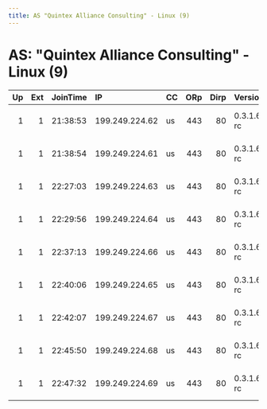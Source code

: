 ```yaml
---
title: AS "Quintex Alliance Consulting" - Linux (9)
---
```


# AS: "Quintex Alliance Consulting" - Linux (9)

|   Up |   Ext | JoinTime   | IP             | CC   |   ORp |   Dirp | Version    | Contact                      | Nickname   |   eFamMembers |
|-----:|------:|:-----------|:---------------|:-----|------:|-------:|:-----------|:-----------------------------|:-----------|--------------:|
|    1 |     1 | 21:38:53   | 199.249.224.62 | us   |   443 |     80 | 0.3.1.6-rc | John L. Ricketts, PhD &lt;jo | Quintex42  |            50 |
|    1 |     1 | 21:38:54   | 199.249.224.61 | us   |   443 |     80 | 0.3.1.6-rc | John L. Ricketts, PhD &lt;jo | Quintex41  |            50 |
|    1 |     1 | 22:27:03   | 199.249.224.63 | us   |   443 |     80 | 0.3.1.6-rc | John L. Ricketts, PhD &lt;jo | Quintex43  |            50 |
|    1 |     1 | 22:29:56   | 199.249.224.64 | us   |   443 |     80 | 0.3.1.6-rc | John L. Ricketts, PhD &lt;jo | Quintex44  |            50 |
|    1 |     1 | 22:37:13   | 199.249.224.66 | us   |   443 |     80 | 0.3.1.6-rc | John L. Ricketts, PhD &lt;jo | Quintex46  |            50 |
|    1 |     1 | 22:40:06   | 199.249.224.65 | us   |   443 |     80 | 0.3.1.6-rc | John L. Ricketts, PhD &lt;jo | Quintex45  |            50 |
|    1 |     1 | 22:42:07   | 199.249.224.67 | us   |   443 |     80 | 0.3.1.6-rc | John L. Ricketts, PhD &lt;jo | Quintex47  |            50 |
|    1 |     1 | 22:45:50   | 199.249.224.68 | us   |   443 |     80 | 0.3.1.6-rc | John L. Ricketts, PhD &lt;jo | Quintex48  |            50 |
|    1 |     1 | 22:47:32   | 199.249.224.69 | us   |   443 |     80 | 0.3.1.6-rc | John L. Ricketts, PhD &lt;jo | Quintex49  |            50 |
